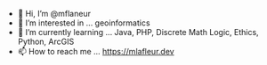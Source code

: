 - 👋 Hi, I’m @mflaneur
- 👀 I’m interested in ... geoinformatics
- 🌱 I’m currently learning ... Java, PHP, Discrete Math Logic, Ethics, Python, ArcGIS
- 📫 How to reach me ... https://mlafleur.dev

<!---
mflaneur/mflaneur is a ✨ special ✨ repository because its `README.md` (this file) appears on your GitHub profile.
You can click the Preview link to take a look at your changes.
--->
